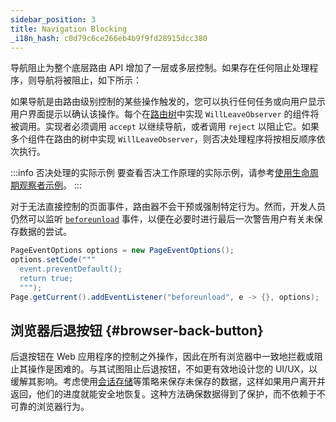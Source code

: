 ```yaml
---
sidebar_position: 3
title: Navigation Blocking
_i18n_hash: c0d79c6ce266eb4b9f9fd28915dcc380
---
```

导航阻止为整个底层路由 API 增加了一层或多层控制。如果存在任何阻止处理程序，则导航将被阻止，如下所示：

如果导航是由路由级别控制的某些操作触发的，您可以执行任何任务或向用户显示用户界面提示以确认该操作。每个在[路由树](../route-hierarchy/overview)中实现 `WillLeaveObserver` 的组件将被调用。实现者必须调用 `accept` 以继续导航，或者调用 `reject` 以阻止它。如果多个组件在路由的树中实现 `WillLeaveObserver`，则否决处理程序将按相反顺序依次执行。

:::info 否决处理的实际示例
要查看否决工作原理的实际示例，请参考[使用生命周期观察者示例](observers#example-handling-unsaved-changes-with-willleaveobserver)。
:::

对于无法直接控制的页面事件，路由器不会干预或强制特定行为。然而，开发人员仍然可以监听 [`beforeunload`](https://developer.mozilla.org/en-US/docs/Web/API/Window/beforeunload_event) 事件，以便在必要时进行最后一次警告用户有关未保存数据的尝试。

```java
PageEventOptions options = new PageEventOptions();
options.setCode(""" 
  event.preventDefault();
  return true;
  """);
Page.getCurrent().addEventListener("beforeunload", e -> {}, options);
```

## 浏览器后退按钮 {#browser-back-button}

后退按钮在 Web 应用程序的控制之外操作，因此在所有浏览器中一致地拦截或阻止其操作是困难的。与其试图阻止后退按钮，不如更有效地设计您的 UI/UX，以缓解其影响。考虑使用[会话存储](../../advanced/web-storage#session-storage)等策略来保存未保存的数据，这样如果用户离开并返回，他们的进度就能安全地恢复。这种方法确保数据得到了保护，而不依赖于不可靠的浏览器行为。
